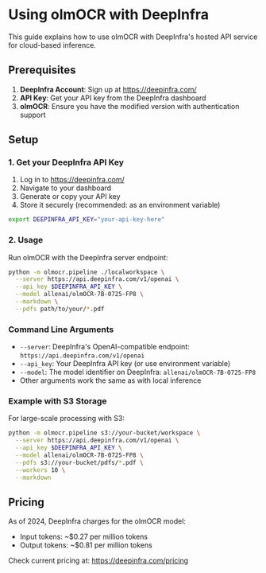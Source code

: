 # Using olmOCR with DeepInfra

This guide explains how to use olmOCR with DeepInfra's hosted API service for cloud-based inference.

## Prerequisites

1. **DeepInfra Account**: Sign up at https://deepinfra.com/
2. **API Key**: Get your API key from the DeepInfra dashboard
3. **olmOCR**: Ensure you have the modified version with authentication support

## Setup

### 1. Get your DeepInfra API Key

1. Log in to https://deepinfra.com/
2. Navigate to your dashboard
3. Generate or copy your API key
4. Store it securely (recommended: as an environment variable)

```bash
export DEEPINFRA_API_KEY="your-api-key-here"
```

### 2. Usage

Run olmOCR with the DeepInfra server endpoint:

```bash
python -m olmocr.pipeline ./localworkspace \
  --server https://api.deepinfra.com/v1/openai \
  --api_key $DEEPINFRA_API_KEY \
  --model allenai/olmOCR-7B-0725-FP8 \
  --markdown \
  --pdfs path/to/your/*.pdf
```

### Command Line Arguments

- `--server`: DeepInfra's OpenAI-compatible endpoint: `https://api.deepinfra.com/v1/openai`
- `--api_key`: Your DeepInfra API key (or use environment variable)
- `--model`: The model identifier on DeepInfra: `allenai/olmOCR-7B-0725-FP8`
- Other arguments work the same as with local inference

### Example with S3 Storage

For large-scale processing with S3:

```bash
python -m olmocr.pipeline s3://your-bucket/workspace \
  --server https://api.deepinfra.com/v1/openai \
  --api_key $DEEPINFRA_API_KEY \
  --model allenai/olmOCR-7B-0725-FP8 \
  --pdfs s3://your-bucket/pdfs/*.pdf \
  --workers 10 \
  --markdown
```

## Pricing

As of 2024, DeepInfra charges for the olmOCR model:
- Input tokens: ~$0.27 per million tokens
- Output tokens: ~$0.81 per million tokens

Check current pricing at: https://deepinfra.com/pricing